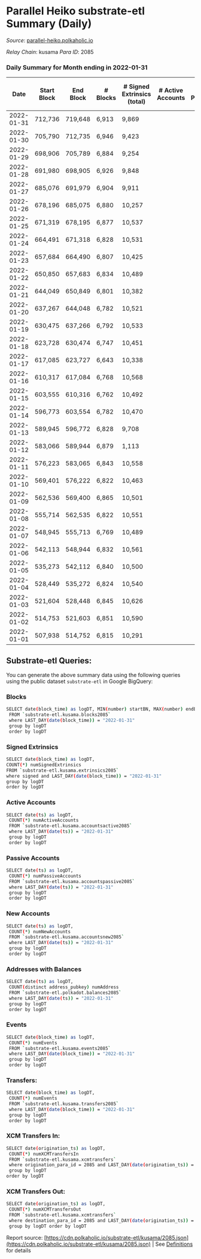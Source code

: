 # Parallel Heiko substrate-etl Summary (Daily)

_Source_: [parallel-heiko.polkaholic.io](https://parallel-heiko.polkaholic.io)

*Relay Chain*: kusama
*Para ID*: 2085



### Daily Summary for Month ending in 2022-01-31


| Date | Start Block | End Block | # Blocks | # Signed Extrinsics (total) | # Active Accounts | # Passive | # New | # Addresses with Balances | # Events | # Transfers | # XCM Transfers In | # XCM Transfers Out | Issues | 
| ---- | ----------- | --------- | -------- | --------------------------- | ----------------- | --------- | ----- | ------------------------- | -------- | ----------- | ------------------ | ------------------- | ------ |
| 2022-01-31 | 712,736 | 719,648 | 6,913 | 9,869 |  |  |  | 10,917 | 55,340 | 1,846 ($706.22) | 1 ($299.28) |   |  |
| 2022-01-30 | 705,790 | 712,735 | 6,946 | 9,423 |  |  |  | 10,870 | 52,704 | 1,066 ($6.66) | 1 ($34.20) |   |  |
| 2022-01-29 | 698,906 | 705,789 | 6,884 | 9,254 |  |  |  | 10,869 | 51,810 | 978 ($0.00258) |   |   |  |
| 2022-01-28 | 691,980 | 698,905 | 6,926 | 9,848 |  |  |  | 10,869 | 54,290 | 1,005 ($4,492.99) |   |   |  |
| 2022-01-27 | 685,076 | 691,979 | 6,904 | 9,911 |  |  |  | 10,869 | 54,829 | 1,321 ($19.10) |   |   |  |
| 2022-01-26 | 678,196 | 685,075 | 6,880 | 10,257 |  |  |  | 10,869 | 55,900 | 1,057 ($0.00338) | 1 ($17.85) |   |  |
| 2022-01-25 | 671,319 | 678,195 | 6,877 | 10,537 |  |  |  | 10,869 | 58,097 | 2,045 ($4,881.60) |   |   |  |
| 2022-01-24 | 664,491 | 671,318 | 6,828 | 10,531 |  |  |  | 10,833 | 57,341 | 1,488 ($9,531.82) | 1 ($83.08) |   |  |
| 2022-01-23 | 657,684 | 664,490 | 6,807 | 10,425 |  |  |  | 10,831 | 56,675 | 1,293 ($0.00294) | 1 ($19.34) |   |  |
| 2022-01-22 | 650,850 | 657,683 | 6,834 | 10,489 |  |  |  | 10,830 | 56,573 | 903 ($19.43) |   |   |  |
| 2022-01-21 | 644,049 | 650,849 | 6,801 | 10,382 |  |  |  | 10,829 | 56,113 | 933 ($235.59) | 1 ($233.26) |   |  |
| 2022-01-20 | 637,267 | 644,048 | 6,782 | 10,521 |  |  |  | 10,829 | 57,545 | 1,819 ($768.68) |   |   |  |
| 2022-01-19 | 630,475 | 637,266 | 6,792 | 10,533 |  |  |  | 10,829 | 57,416 | 1,623 ($0.00373) |   |   |  |
| 2022-01-18 | 623,728 | 630,474 | 6,747 | 10,451 |  |  |  | 10,829 | 56,906 | 1,520 ($523.22) | 3 ($1,363.43) |   |  |
| 2022-01-17 | 617,085 | 623,727 | 6,643 | 10,338 |  |  |  | 10,825 | 57,014 | 2,262 ($3.26) | 2 ($317.27) |   |  |
| 2022-01-16 | 610,317 | 617,084 | 6,768 | 10,568 |  |  |  | 10,823 | 57,771 | 1,855 ($70.22) | 1 ($57.67) |   |  |
| 2022-01-15 | 603,555 | 610,316 | 6,762 | 10,492 |  |  |  | 10,821 | 57,053 | 1,496 ($28.45) |   |   |  |
| 2022-01-14 | 596,773 | 603,554 | 6,782 | 10,470 |  |  |  | 10,821 | 56,746 | 1,243 ($45.19) |   | 1 ($2,791.64) |  |
| 2022-01-13 | 589,945 | 596,772 | 6,828 | 9,708 |  |  |  | 10,819 | 54,414 | 1,834 ($108.66) |   |   |  |
| 2022-01-12 | 583,066 | 589,944 | 6,879 | 1,113 |  |  |  | 10,817 | 20,077 | 1,769 ($0.00446) | 2 ($258.99) |   |  |
| 2022-01-11 | 576,223 | 583,065 | 6,843 | 10,558 |  |  |  | 10,815 | 58,467 | 2,406 ($0.00524) | 4 ($3,467.52) |   |  |
| 2022-01-10 | 569,401 | 576,222 | 6,822 | 10,463 |  |  |  | 10,814 | 57,473 | 1,876 ($115.84) | 1 ($48.27) |   |  |
| 2022-01-09 | 562,536 | 569,400 | 6,865 | 10,501 |  |  |  | 10,812 | 57,533 | 1,722 ($7.23) | 1 ($182.61) |   |  |
| 2022-01-08 | 555,714 | 562,535 | 6,822 | 10,551 |  |  |  | 10,808 | 56,975 | 1,064 ($27.46) | 2 ($61.20) | 1 ($233.46) |  |
| 2022-01-07 | 548,945 | 555,713 | 6,769 | 10,489 |  |  |  | 10,806 | 57,152 | 1,587 ($26.43) |   | 1 ($1,268.90) |  |
| 2022-01-06 | 542,113 | 548,944 | 6,832 | 10,561 |  |  |  | 10,805 | 57,449 | 1,451 ($0.00214) | 3 ($690.12) |   |  |
| 2022-01-05 | 535,273 | 542,112 | 6,840 | 10,500 |  |  |  | 10,804 | 57,264 | 1,516 ($142.76) |   | 1 ($368.03) |  |
| 2022-01-04 | 528,449 | 535,272 | 6,824 | 10,540 |  |  |  | 10,801 | 57,592 | 1,694 ($552.66) | 1 ($3.05) |   |  |
| 2022-01-03 | 521,604 | 528,448 | 6,845 | 10,626 |  |  |  | 10,797 | 57,447 | 1,191 ($4.68) |   |   |  |
| 2022-01-02 | 514,753 | 521,603 | 6,851 | 10,590 |  |  |  | 10,796 | 57,546 | 1,417 ($0.00332) | 1 ($14.11) |   |  |
| 2022-01-01 | 507,938 | 514,752 | 6,815 | 10,291 |  |  |  | 10,795 | 56,032 | 1,141 ($164.51) | 3 ($581.25) |   |  |

## Substrate-etl Queries:
You can generate the above summary data using the following queries using the public dataset `substrate-etl` in Google BigQuery:

### Blocks
```bash
SELECT date(block_time) as logDT, MIN(number) startBN, MAX(number) endBN, COUNT(*) numBlocks 
 FROM `substrate-etl.kusama.blocks2085`  
 where LAST_DAY(date(block_time)) = "2022-01-31" 
 group by logDT 
 order by logDT
```

### Signed Extrinsics
```bash
SELECT date(block_time) as logDT, 
COUNT(*) numSignedExtrinsics 
FROM `substrate-etl.kusama.extrinsics2085`  
where signed and LAST_DAY(date(block_time)) = "2022-01-31" 
group by logDT 
order by logDT
```

### Active Accounts
```bash
SELECT date(ts) as logDT, 
 COUNT(*) numActiveAccounts 
 FROM `substrate-etl.kusama.accountsactive2085` 
 where LAST_DAY(date(ts)) = "2022-01-31" 
 group by logDT 
 order by logDT
```

### Passive Accounts
```bash
SELECT date(ts) as logDT, 
 COUNT(*) numPassiveAccounts 
 FROM `substrate-etl.kusama.accountspassive2085` 
 where LAST_DAY(date(ts)) = "2022-01-31" 
 group by logDT 
 order by logDT
```

### New Accounts
```bash
SELECT date(ts) as logDT, 
 COUNT(*) numNewAccounts 
 FROM `substrate-etl.kusama.accountsnew2085` 
 where LAST_DAY(date(ts)) = "2022-01-31" 
 group by logDT
 order by logDT
```

### Addresses with Balances
```bash
SELECT date(ts) as logDT,
 COUNT(distinct address_pubkey) numAddress 
 FROM `substrate-etl.polkadot.balances2085` 
 where LAST_DAY(date(ts)) = "2022-01-31" 
 group by logDT 
 order by logDT
```

### Events
```bash
SELECT date(block_time) as logDT, 
 COUNT(*) numEvents 
 FROM `substrate-etl.kusama.events2085` 
 where LAST_DAY(date(block_time)) = "2022-01-31" 
 group by logDT 
 order by logDT
```

### Transfers:
```bash
SELECT date(block_time) as logDT, 
 COUNT(*) numEvents 
 FROM `substrate-etl.kusama.transfers2085` 
 where LAST_DAY(date(block_time)) = "2022-01-31" 
 group by logDT 
 order by logDT
```

### XCM Transfers In:
```bash
SELECT date(origination_ts) as logDT, 
 COUNT(*) numXCMTransfersIn 
 FROM `substrate-etl.kusama.xcmtransfers` 
 where origination_para_id = 2085 and LAST_DAY(date(origination_ts)) = "2022-01-31" 
 group by logDT 
order by logDT
```

### XCM Transfers Out:
```bash
SELECT date(origination_ts) as logDT, 
 COUNT(*) numXCMTransfersOut 
 FROM `substrate-etl.kusama.xcmtransfers` 
 where destination_para_id = 2085 and LAST_DAY(date(origination_ts)) = "2022-01-31" 
 group by logDT order by logDT
```


Report source: [https://cdn.polkaholic.io/substrate-etl/kusama/2085.json](https://cdn.polkaholic.io/substrate-etl/kusama/2085.json) | See [Definitions](/DEFINITIONS.md) for details
